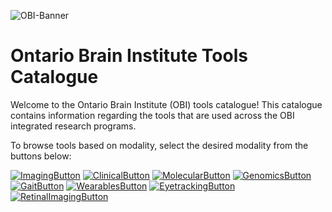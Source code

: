 ![OBI-Banner](https://user-images.githubusercontent.com/107212980/173413394-df6ab659-c054-4764-9afa-ee1f9423f722.png)

# Ontario Brain Institute Tools Catalogue

Welcome to the Ontario Brain Institute (OBI) tools catalogue! This catalogue contains information regarding the tools that are used across the OBI integrated research programs. 

To browse tools based on modality, select the desired modality from the buttons below:

[![ImagingButton](https://user-images.githubusercontent.com/107212980/173412982-3d6e6065-9c0f-47a1-a73a-c1a071eb3e17.PNG)](ImagingTools)
[![ClinicalButton](https://user-images.githubusercontent.com/107212980/173413073-d50ee701-2ffd-498f-9a72-7087968d2fa1.PNG)](ClinicalTools)
[![MolecularButton](https://user-images.githubusercontent.com/107212980/173413144-a72f8a8e-4249-42be-b6c2-3f7fe469b173.PNG)](MolecularTools)
[![GenomicsButton](https://user-images.githubusercontent.com/107212980/173413217-8187849c-6afe-44b3-91bb-37c740c95a01.PNG)](GenomicTools)
[![GaitButton](https://user-images.githubusercontent.com/107212980/173412658-cb26f463-41d5-4ceb-8a0a-ed43e639ec79.PNG)](GaitandBalanceTools)
[![WearablesButton](https://user-images.githubusercontent.com/107212980/173413264-80b0904b-f40b-4ba2-b934-d3f8e0aed719.PNG)](WearablesTools)
[![EyetrackingButton](https://user-images.githubusercontent.com/107212980/173413302-017561c6-7df7-4e4a-8095-25c84746d72a.PNG)](EyeTrackingTools)
[![RetinalImagingButton](https://user-images.githubusercontent.com/107212980/173413327-4e34db2c-744a-4b26-bf3e-92ddfdaaf2c4.PNG)](RetinalImagingTools)
